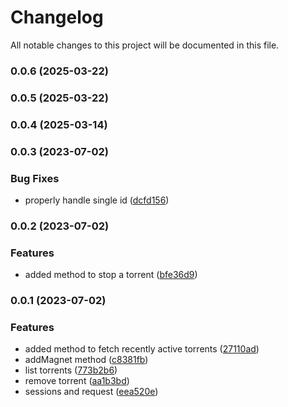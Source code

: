 # Changelog

All notable changes to this project will be documented in this file.


### 0.0.6 (2025-03-22)

### 0.0.5 (2025-03-22)

### 0.0.4 (2025-03-14)

### 0.0.3 (2023-07-02)


### Bug Fixes

* properly handle single id ([dcfd156](https://github.com/dreamorosi/transmission-ts/commit/dcfd1561dd36f2bc898b17cfaed5dd36538ef1e7))

### 0.0.2 (2023-07-02)


### Features

* added method to stop a torrent ([bfe36d9](https://github.com/dreamorosi/transmission-ts/commit/bfe36d93e9474938a04938776e7b7721f5e22faf))

### 0.0.1 (2023-07-02)


### Features

* added method to fetch recently active torrents ([27110ad](https://github.com/dreamorosi/transmission-ts/commit/27110adaf83d07ebe151a8bdf1e8dc6f8834a24f))
* addMagnet method ([c8381fb](https://github.com/dreamorosi/transmission-ts/commit/c8381fb5784ff876eab78e4b89c6f095011bc6c7))
* list torrents ([773b2b6](https://github.com/dreamorosi/transmission-ts/commit/773b2b60865c89942fd2fb4fc553bedb20f5cbc2))
* remove torrent ([aa1b3bd](https://github.com/dreamorosi/transmission-ts/commit/aa1b3bd43ac7699c05e79249c7acc6edb171b8ee))
* sessions and request ([eea520e](https://github.com/dreamorosi/transmission-ts/commit/eea520e4008e72c448d8b3bf84c5458af7af0dc1))
